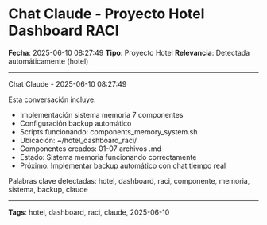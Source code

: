 # Chat Claude - Proyecto Hotel Dashboard RACI
**Fecha**: 2025-06-10 08:27:49
**Tipo**: Proyecto Hotel
**Relevancia**: Detectada automáticamente (hotel)

---

Chat Claude - 2025-06-10 08:27:49

Esta conversación incluye:
- Implementación sistema memoria 7 componentes
- Configuración backup automático
- Scripts funcionando: components_memory_system.sh
- Ubicación: ~/hotel_dashboard_raci/
- Componentes creados: 01-07 archivos .md
- Estado: Sistema memoria funcionando correctamente
- Próximo: Implementar backup automático con chat tiempo real

Palabras clave detectadas: hotel, dashboard, raci, componente, memoria, sistema, backup, claude

---

**Tags**: hotel, dashboard, raci, claude, 2025-06-10
